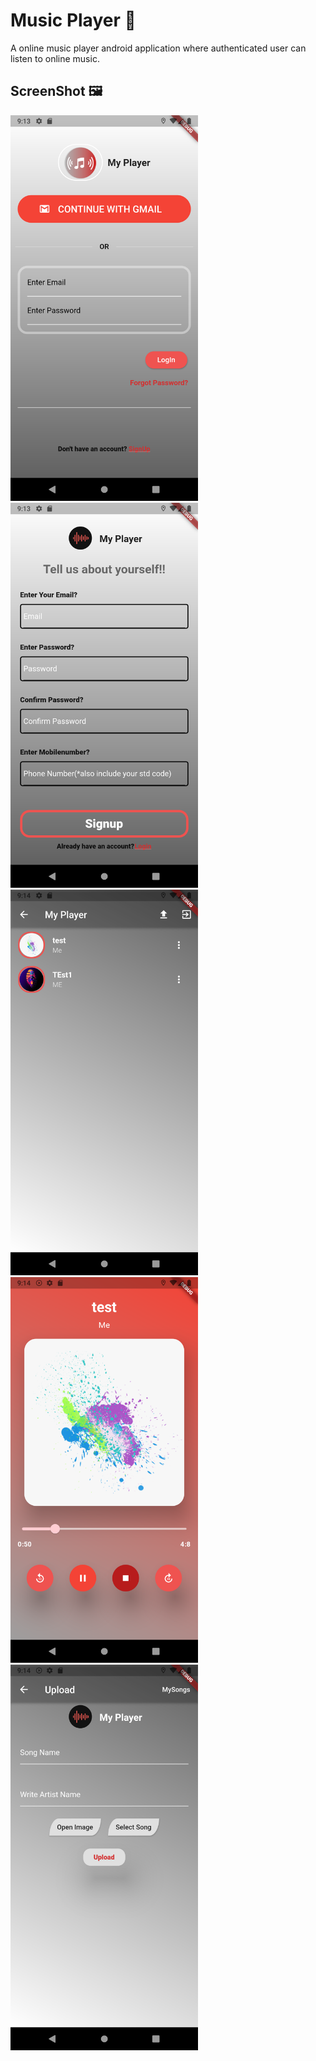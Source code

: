 # Music Player :musical_note:

A online music player android application where authenticated user can listen to online music.

## ScreenShot :framed_picture:
<img src="./ss/1.png" title="Login Page" width="300">
<img src="./ss/2.png" title="SignUp Page" width="300">
<img src="./ss/3.png" title="Home Screen" width="300">
<img src="./ss/4.png" title="Player" width="300">
<img src="./ss/5.png" title="Upload Page" width="300">
